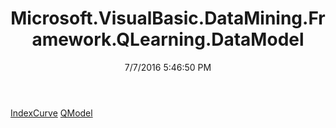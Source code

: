 ﻿---
title: Microsoft.VisualBasic.DataMining.Framework.QLearning.DataModel
date: 7/7/2016 5:46:50 PM
---

[IndexCurve](T-Microsoft.VisualBasic.DataMining.Framework.QLearning.DataModel.IndexCurve.html)
[QModel](T-Microsoft.VisualBasic.DataMining.Framework.QLearning.DataModel.QModel.html)
